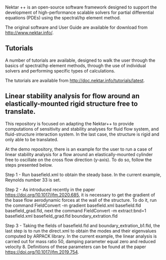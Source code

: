 
Nektar ++ is an open-source software framework designed to support the
development of high-performance scalable solvers for partial differential
equations (PDEs) using the spectral/hp element method.

The original software and User Guide are available for download from
<http://www.nektar.info/>.



Tutorials
---------
A number of tutorials are available, designed to walk the user through the
basics of spectral/hp element methods, through the use of individual solvers and
performing specific types of calculations.

The tutorials are available from <http://doc.nektar.info/tutorials/latest>.

Linear stability analysis for flow around an elastically-mounted rigid structure free to translate.
----------
This repository is focused on adapting the Nektar++ to provide computations of sensitivity and stability analyses for fluid flow system, and fluid-structure interaction system. In the last case, the structure is rigid and only able to be translated.

At the demo repository, there is an example for the user to run a case of linear stability analysis for a flow around an elastically-mounted cylinder free to oscillate on the cross flow direction (y-axis). To do so, follow the steps presented below.

Step 1 - Run basefield.xml to obtain the steady base. In the current example, Reynolds number 33 is set.

Step 2 - As introduced recently in the paper https://doi.org/10.1017/jfm.2020.685, it is necessary to get the gradient of the base flow aerodynamic forces at the wall of the structure. To do it, run the command 
FieldConvert -m gradient basefield.xml basefield.fld basefield_grad.fld, next the command FieldConvert -m extract:bnd=1 basefield.xml basefield_grad.fld boundary_extration.fld

Step 3 - Taking the fields of basefield.fld and boundary_extration_b1.fld, the last step is to run the direct.xml to obtain the modes and their eigenvalues computed by ARPACK library. In the current example, the linear analysis is carried out for mass ratio 50,  damping parameter equal zero and reduced velocity 8. Definitions of these parameters can be found at the paper https://doi.org/10.1017/jfm.2019.754.
